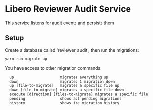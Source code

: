 # Libero Reviewer Audit Service

This service listens for audit events and persists them

## Setup

Create a database called 'reviewer_audit', then run the migrations:

```
yarn run migrate up
```

You have access to other migration commands:

```
  up                     migrates everything up
  down                   migrates 1 migration down
  up [file-to-migrate]   migrates a specific file up
  down [file-to-migrate] migrates a specific file down
  execute [direction] [files-to-migrate] migrates a specific file
  pending                shows all pending migrations
  history                shows the migration history
```
